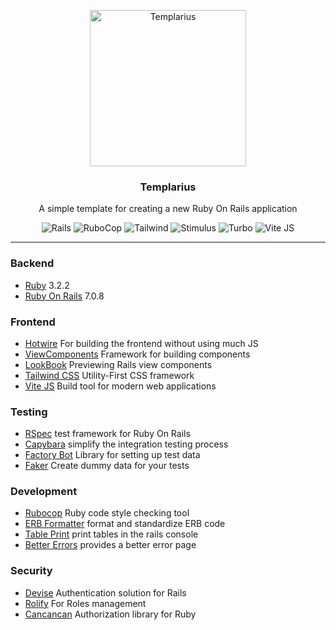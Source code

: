 <p align="center">
 <img style="height:250px" src="https://i.imgur.com/0rU0jlq.png" alt="Templarius"></a>
</p>

<h3 align="center">Templarius</h3>
<p align="center">
 A simple template for creating a new Ruby On Rails application
</p>

<div align="center">

![Rails](https://img.shields.io/badge/-Ruby_On_Rails-333333?style=flat&logo=rubygems)
![RuboCop](https://img.shields.io/badge/-RuboCop-333333?style=flat&logo=rubocop)
![Tailwind](https://img.shields.io/badge/-TailwindCSS-333333?style=flat&logo=tailwindcss)
![Stimulus](https://img.shields.io/badge/-Stimulus-333333?style=flat&logo=stimulus)
![Turbo](https://img.shields.io/badge/-Turbo-333333?style=flat&logo=turbo)
![Vite JS](https://img.shields.io/badge/-Vite_JS-333333?style=flat&logo=vite&logoColor=ffca28)
</div>

---

### Backend
- [Ruby](https://www.ruby-lang.org/de/) 3.2.2
- [Ruby On Rails](https://rubyonrails.org/) 7.0.8

### Frontend
- [Hotwire](https://hotwire.io/) For building the frontend without using much JS
- [ViewComponents](https://viewcomponent.org) Framework for building components
- [LookBook](https://github.com/ViewComponent/lookbook) Previewing Rails view components
- [Tailwind CSS](https://tailwindcss.com/) Utility-First CSS framework
- [Vite JS](https://github.com/ElMassimo/vite_ruby) Build tool for modern web applications

### Testing
- [RSpec](https://github.com/rspec/rspec-rails) test framework for Ruby On Rails
- [Capybara](https://github.com/teamcapybara/capybara) simplify the integration testing process
- [Factory Bot](https://github.com/thoughtbot/factory_bot) Library for setting up test data
- [Faker](https://github.com/faker-ruby/faker) Create dummy data for your tests

### Development
- [Rubocop](https://github.com/rubocop/rubocop) Ruby code style checking tool
- [ERB Formatter](https://github.com/nebulab/erb-formatter) format and standardize ERB code
- [Table Print](https://github.com/arches/table_print) print tables in the rails console
- [Better Errors](https://github.com/BetterErrors/better_errors) provides a better error page

### Security
- [Devise](https://github.com/heartcombo/devise) Authentication solution for Rails
- [Rolify](https://github.com/RolifyCommunity/rolify) For Roles management
- [Cancancan](https://github.com/CanCanCommunity/cancancan) Authorization library for Ruby
